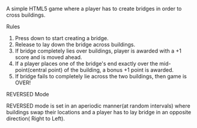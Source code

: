 A simple HTML5 game where a player has to create bridges in order to cross buildings.

Rules

1. Press down to start creating a bridge.
2. Release to lay down the bridge across buildings.
3. If bridge completely lies over buildings, player is awarded with a +1 score and is moved ahead.
4. If a player places one of the bridge's end exactly over the mid-point(central point) of the building, a bonus +1 point is awarded.
5. If bridge fails to completely lie across the two buildings, then game is OVER!

REVERSED Mode

REVERSED mode is set in an aperiodic manner(at random intervals) where buildings swap their locations and a player has to lay bridge in an opposite direction( Right to Left).